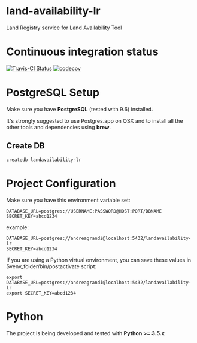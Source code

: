 # land-availability-lr
Land Registry service for Land Availability Tool

# Continuous integration status

[![Travis-CI Status](https://secure.travis-ci.org/alphagov/land-availability-lr.png?branch=master)](http://travis-ci.org/#!/alphagov/land-availability-lr)
[![codecov](https://codecov.io/gh/alphagov/land-availability-lr/branch/master/graph/badge.svg)](https://codecov.io/gh/alphagov/land-availability-lr)

# PostgreSQL Setup

Make sure you have **PostgreSQL** (tested with 9.6) installed.

It's strongly suggested to use Postgres.app on OSX and to install all the other
tools and dependencies using **brew**.

## Create DB

```
createdb landavailability-lr
```

# Project Configuration

Make sure you have this environment variable set:

```
DATABASE_URL=postgres://USERNAME:PASSWORD@HOST:PORT/DBNAME
SECRET_KEY=abcd1234
```

example:

```
DATABASE_URL=postgres://andreagrandi@localhost:5432/landavailability-lr
SECRET_KEY=abcd1234
```

If you are using a Python virtual environment, you can save these values in
$venv_folder/bin/postactivate script:

```
export DATABASE_URL=postgres://andreagrandi@localhost:5432/landavailability-lr
export SECRET_KEY=abcd1234
```

# Python

The project is being developed and tested with **Python >= 3.5.x**

